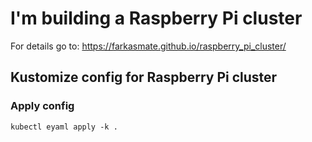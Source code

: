 # I'm building a Raspberry Pi cluster

For details go to: https://farkasmate.github.io/raspberry_pi_cluster/

## Kustomize config for Raspberry Pi cluster

### Apply config

```
kubectl eyaml apply -k .
```
